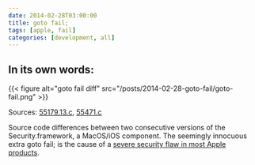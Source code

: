 ```yaml
---
date: 2014-02-28T03:00:00
title: goto fail;
tags: [apple, fail]
categories: [development, all]
---
```


## In its own words:

{{< figure alt="goto fail diff" src="/posts/2014-02-28-goto-fail/goto-fail.png" >}}

Sources:
[55179.13.c](http://opensource.apple.com/source/Security/Security-55179.13/libsecurity_ssl/lib/sslKeyExchange.c?txt),
[55471.c](http://opensource.apple.com/source/Security/Security-55471/libsecurity_ssl/lib/sslKeyExchange.c?txt)

Source code differences between two consecutive versions of the
Security.framework, a MacOS/iOS component. The seemingly innocuous extra goto
fail; is the cause of a [severe security flaw in most Apple
products](http://nakedsecurity.sophos.com/2014/02/24/anatomy-of-a-goto-fail-apples-ssl-bug-explained-plus-an-unofficial-patch/).
